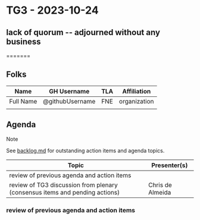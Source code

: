 # TG3 - 2023-10-24

## lack of quorum -- adjourned without any business

=======

## Folks

| Name      | GH Username     | TLA | Affiliation  |
| --------- | --------------- | --- | ------------ |
| Full Name | @githubUsername | FNE | organization |
|           |                 |     |              |

## Agenda

> [!NOTE]
> See [backlog.md](../backlog.md) for outstanding action items and agenda topics.

| Topic                                                                        | Presenter(s)     |
| ---------------------------------------------------------------------------- | ---------------- |
| review of previous agenda and action items                                   |                  |
| review of TG3 discussion from plenary (consensus items and pending actions) | Chris de Almeida |

### review of previous agenda and action items
